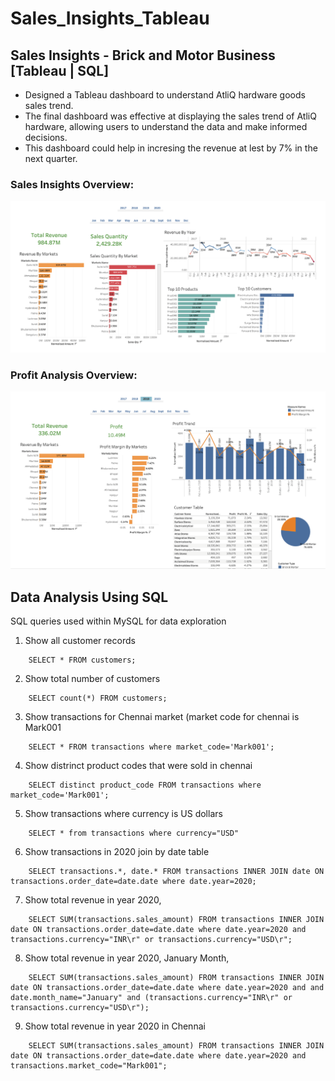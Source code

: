 # Sales_Insights_Tableau

## Sales Insights - Brick and Motor Business [Tableau | SQL]

- Designed a Tableau dashboard to understand AtliQ hardware goods sales trend.
- The final dashboard was effective at displaying the sales trend of AtliQ hardware, allowing users to understand the data and make informed decisions.
- This dashboard could help in incresing the revenue at lest by 7% in the next quarter.

### Sales Insights Overview: 

![alt text](https://github.com/RathanRaju/Sales_Insights_Tableau/blob/main/Dashboard_Overview.png "Dashboard Overview")


### Profit Analysis Overview:

![alt text](https://github.com/RathanRaju/Sales_Insights_Tableau/blob/main/Profit_Analysis.png "Profit Analysis Overview")


## Data Analysis Using SQL

SQL queries used within MySQL for data exploration

1. Show all customer records
```
    SELECT * FROM customers;
```
2. Show total number of customers
```
    SELECT count(*) FROM customers;
```
3. Show transactions for Chennai market (market code for chennai is Mark001
```
    SELECT * FROM transactions where market_code='Mark001';
```
4. Show distrinct product codes that were sold in chennai
```
    SELECT distinct product_code FROM transactions where market_code='Mark001';
```
5. Show transactions where currency is US dollars
```
    SELECT * from transactions where currency="USD"
```
6. Show transactions in 2020 join by date table
```
    SELECT transactions.*, date.* FROM transactions INNER JOIN date ON transactions.order_date=date.date where date.year=2020;
```
7. Show total revenue in year 2020,
```
    SELECT SUM(transactions.sales_amount) FROM transactions INNER JOIN date ON transactions.order_date=date.date where date.year=2020 and       transactions.currency="INR\r" or transactions.currency="USD\r";
```
8. Show total revenue in year 2020, January Month,
```
    SELECT SUM(transactions.sales_amount) FROM transactions INNER JOIN date ON transactions.order_date=date.date where date.year=2020 and and   date.month_name="January" and (transactions.currency="INR\r" or transactions.currency="USD\r");
```
9. Show total revenue in year 2020 in Chennai
```
    SELECT SUM(transactions.sales_amount) FROM transactions INNER JOIN date ON transactions.order_date=date.date where date.year=2020 and transactions.market_code="Mark001";
```
